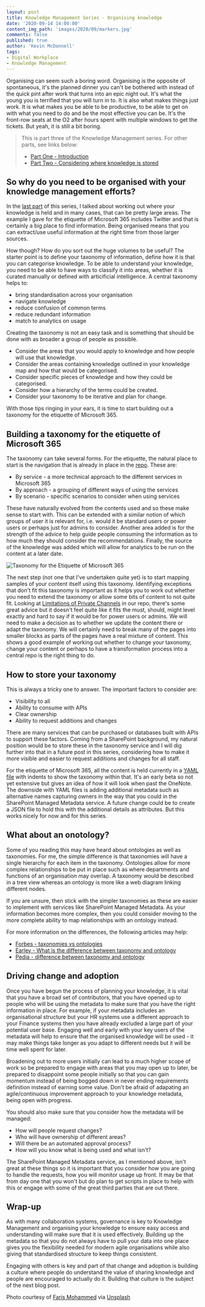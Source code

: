 ```yaml
---
layout: post
title: Knowledge Management Series - Organising knowledge
date: '2020-09-14 14:00:00'
content_img_path: 'images/2020/09/markers.jpg'
comments: false
published: true
author: 'Kevin McDonnell'
tags:
- Digital Workplace
- Knowledge Management
---
```

Organising can seem such a boring word. Organising is the opposite of spontaneous, it's the planned dinner you can't be bothered with instead of the quick pint after work that turns into an epic night out. It's what the young you is terrified that you will turn in to. It is also what makes things just work. It is what makes you be able to be productive, to be able to get on with what you need to do and be the most effective you can be. It's the front-row seats at the O2 after hours spent with multiple windows to get the tickets. But yeah, it is still a bit boring.

> This is part three of the Knowledge Management series. For other parts, see links below:
> * [Part One - Introduction](/2020/09/03/Knowledge-Management-Series.html)
> * [Part Two - Considering where knowledge is stored](/2020/09/10/Knowledge-Management-Series-Considering-where-knowledge-is-stored.html)

## So why do you need to be organised with your knowledge management efforts? 
In the [last part](/2020-09-10-Knowledge-Management-Series-Considering-where-knowledge-is-stored.html) of this series, I talked about working out where your knowledge is held and in many cases, that can be pretty large areas. The example I gave for the etiquette of Microsoft 365 includes Twitter and that is certainly a big place to find information. Being organised means that you can extract/use useful information at the right time from those larger sources.

How though? How do you sort out the huge volumes to be useful? The starter point is to define your taxonomy of information, define how it is that you can categorise knowledge. To be able to understand your knowledge, you need to be able to have ways to classify it into areas, whether it is curated manually or defined with articificial intelligence. A central taxonomy helps to:
- bring standardisation across your organisation
- navigate knowledge
- reduce confusion of common terms
- reduce redundant information
- match to analytics on usage

Creating the taxonomy is not an easy task and is something that should be done with as broader a group of people as possible. 

- Consider the areas that you would apply to knowledge and how people will use that knowledge.
- Consider the areas containing knowledge outlined in your knowledge map and how that would be categorised.
- Consider specific pieces of knowledge and how they could be categorised.
- Consider how a hierarchy of the terms could be created.
- Consider your taxonomy to be iterative and plan for change.

With those tips ringing in your ears, it is time to start building out a taxonomy for the etiquette of Microsoft 365.

## Building a taxonomy for the etiquette of Microsoft 365

The taxonomy can take several forms. For the etiquette, the natural place to start is the navigation that is already in place in the [repo](https://greyhatbeard.github.io/m365-etiquette/). These are:

- By service - a more technical approach to the different services in Microsoft 365
- By approach - a grouping of different ways of using the services
- By scenario - specific scenarios to consider when using services

These have naturally evolved from the contents used and so these make sense to start with. This can be extended with a similar notion of which groups of user it is relevant for, i.e. would it be standard users or power users or perhaps just for admins to consider. Another area added is for the strength of the advice to help guide people consuming the information as to how much they should consider the recommendations. Finally, the source of the knowledge was added which will allow for analytics to be run on the content at a later date.

![Taxonomy for the Etiquette of Microsoft 365](/images/2020/09/EtiquetteTaxonomySketch.jpg)

The next step (not one that I've undertaken quite yet) is to start mapping samples of your content itself using this taxonomy. Identifying exceptions that don't fit this taxonomy is important as it helps you to work out whether you need to extend the taxonomy or allow some bits of content to not quite fit. Looking at [Limitations of Private Channels](https://greyhatbeard.github.io/m365-etiquette/By-service/teams/) in our repo, there's some great advice but it doesn't feel quite like it fits the must, should, might level exactly and hard to say if it would be for power users or admins. We will need to make a decision as to whether we update the content there or adapt the taxonomy. We will certainly need to break many of the pages into smaller blocks as parts of the pages have a real mixture of content. This shows a good example of working out whether to change your taxonomy, change your content or perhaps to have a transformation process into a central repo is the right thing to do.

## How to store your taxonomy

This is always a tricky one to answer. The important factors to consider are:

- Visibility to all
- Ability to consume with APIs
- Clear ownership
- Ability to request additions and changes

There are many services that can be purchased or databases built with APIs to support these factors. Coming from a SharePoint background, my natural position would be to store these in the taxonomy service and I will dig further into that in a future post in this series, considering how to make it more visible and easier to request additions and changes for all staff.

For the etiquette of Microsoft 365, all the content is held currently in a [YAML file](https://github.com/kevmcdonk/m365-etiquette/blob/master/docs/metadata.yml) with indents to show the taxonomy within that. It's an early beta so not yet extensive but gives an idea of how it will look when past the OneNote. The downside with YAML files is adding additional metadata such as alternative names capturing owners in the way that you could in the SharePoint Managed Metadata service. A future change could be to create a JSON file to hold this with the additional details as attributes. But this works nicely for now and for this series.

<script src="https://gist.github.com/kevmcdonk/60dd92ffc914348edf8a226ddcbd67cb.js"></script>

## What about an onotology?

Some of you reading this may have heard about ontologies as well as taxonomies. For me, the simple difference is that taxonomies will have a single hierarchy for each item in the taxonomy. Ontologies allow for more complex relationships to be put in place such as where departments and functions of an organisation may overlap. A taxonomy would be described in a tree view whereas an ontology is more like a web diagram linking different nodes.

If you are unsure, then stick with the simpler taxonomies as these are easier to implement with services like SharePoint Managed Metadata. As your information becomes more complex, then you could consider moving to the more complete ability to map relationships with an ontology instead.

For more information on the differences, the following articles may help:
- [Forbes - taxonomies vs ontologies](https://www.forbes.com/sites/cognitiveworld/2019/03/24/taxonomies-vs-ontologies/#79e714f57d53)
- [Earley - What is the difference between taxonomy and ontology](https://www.earley.com/blog/what-difference-between-taxonomy-and-ontology-it-matter-complexity)
- [Pedia - difference between taxonomy and ontology](https://pediaa.com/difference-between-taxonomy-and-ontology/)

## Driving change and adoption

Once you have begun the process of planning your knowledge, it is vital that you have a broad set of contributors, that you have opened up to people who will be using the metadata to make sure that you have the right information in place. For example, if your metadata includes an organisational structure but your HR systems use a different approach to your Finance systems then you have already excluded a large part of your potential user base. Engaging well and early with your key users of the metadata will help to ensure that the organised knowledge will be used - it may make things take longer as you adapt to different needs but it will be time well spent for later.

Broadening out to more users initially can lead to a much higher scope of work so be prepared to engage with areas that you may open up to later, be prepared to disappoint some people initially so that you can gain momentum instead of being bogged down in never ending requirements definition instead of earning some value. Don't be afraid of adapating an agile/continuous improvement approach to your knowledge metadata, being open with progress.

You should also make sure that you consider how the metadata will be managed:
- How will people request changes?
- Who will have ownership of different areas?
- Will there be an automated approval process?
- How will you know what is being used and what isn't?

The SharePoint Managed Metadata service, as I mentioned above, isn't great at these things so it is important that you consider how you are going to handle the requests, how you will monitor usage up front. It may be that from day one that you won't but do plan to get scripts in place to help with this or engage with some of the great third parties that are out there.

## Wrap-up

As with many collaboration systems, governance is key to Knowledge Management and organising your knowledge to ensure easy access and understanding will make sure that it is used effectively. Building up the metadata so that you do not always have to pull your data into one place gives you the flexibility needed for modern agile organisations while also giving that standardised structure to keep things consistent.

Engaging with others is key and part of that change and adoption is building a culture where people do understand the value of sharing knowledge and people are encouraged to actually do it. Building that culture is the subject of the next blog post.

Photo courtesy of [Faris Mohammed](https://unsplash.com/@pkmfaris) via [Unsplash](https://unsplash.com)
